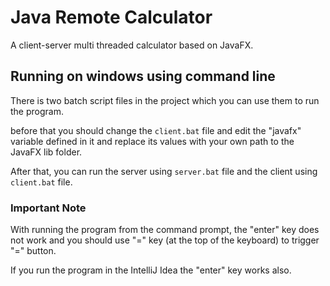 # Java Remote Calculator
A client-server multi threaded calculator based on JavaFX.

## Running on windows using command line

There is two batch script files in the project which you can use them to run the program.

before that you should change the `client.bat` file and edit the "javafx" variable defined in it and replace its values with your own path to the JavaFX lib folder.

After that, you can run the server using `server.bat` file and the client using `client.bat` file.

### Important Note

With running the program from the command prompt, the "enter" key does not work and you should use "=" key (at the top of the keyboard) to trigger "=" button.

If you run the program in the IntelliJ Idea the "enter" key works also.

